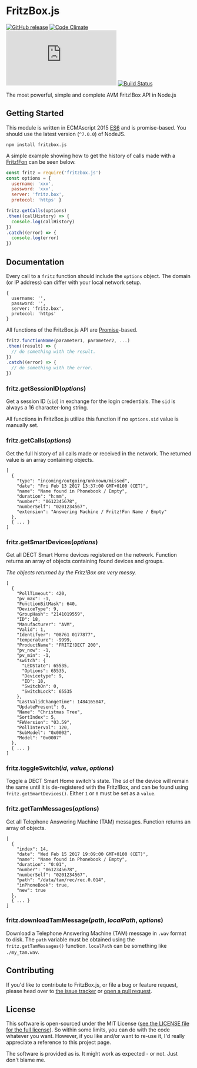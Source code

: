 # FritzBox.js
[![GitHub release](https://img.shields.io/github/release/lesander/fritzbox.js.svg?maxAge=2592000&cache=plz)]()
[![Code Climate](https://codeclimate.com/github/lesander/fritzbox.js/badges/gpa.svg)](https://codeclimate.com/github/lesander/fritzbox.js)
[![BCH compliance](https://bettercodehub.com/edge/badge/lesander/fritzbox.js?cache=ugh)](https://bettercodehub.com)
[![Build Status](https://travis-ci.org/lesander/fritzbox.js.svg?branch=master&cache=pls)](https://travis-ci.org/lesander/fritzbox.js)


The most powerful, simple and complete AVM Fritz!Box API in Node.js

## Getting Started
This module is written in ECMAscript 2015 [ES6](https://github.com/mjavascript/practical-es6) and is promise-based. You should use the latest version (`^7.0.0`) of NodeJS.
```
npm install fritzbox.js
```

A simple example showing how to get the history of calls made with a [Fritz!Fon](https://en.avm.de/products/fritzfon) can be seen below.

```js
const fritz = require('fritzbox.js')
const options = {
  username: 'xxx',
  password: 'xxx',
  server: 'fritz.box',
  protocol: 'https' }

fritz.getCalls(options)
.then((callHistory) => {
  console.log(callHistory)
})
.catch((error) => {
  console.log(error)
})

```

## Documentation

Every call to a `fritz` function should include the `options` object. The domain (or IP address) can differ with your local network setup.
```
{
  username: '',
  password: '',
  server: 'fritz.box',
  protocol: 'https'
}
```

All functions of the FritzBox.js API are [Promise]()-based.
```js
fritz.functionName(parameter1, parameter2, ...)
.then((result) => {
  // do something with the result.
})
.catch((error) => {
  // do something with the error.
})
```

### fritz.getSessionID(*options*)
Get a session ID (`sid`) in exchange for the login credentials. The `sid` is always a 16 character-long string.

All functions in FritzBox.js utilize this function if no `options.sid` value is manually set.


### fritz.getCalls(*options*)
Get the full history of all calls made or received in the network. The returned value is an array containing objects.
```
[
  {
    "type": "incoming/outgoing/unknown/missed",
    "date": "Fri Feb 13 2017 13:37:00 GMT+0100 (CET)",
    "name": "Name found in Phonebook / Empty",
    "duration": "h:mm",
    "number": "0612345678",
    "numberSelf": "0201234567",
    "extension": "Answering Machine / Fritz!Fon Name / Empty"
  },
  { ... }
]
```

### fritz.getSmartDevices(*options*)
Get all DECT Smart Home devices registered on the network. Function returns an array of objects containing found devices and groups.

*The objects returned by the Fritz!Box are very messy.*

```
[
  {
    "PollTimeout": 420,
    "pv_max": -1,
    "FunctionBitMask": 640,
    "DeviceType": 9,
    "GroupHash": "2141019559",
    "ID": 18,
    "Manufacturer": "AVM",
    "Valid": 1,
    "Identifyer": "08761 0177877",
    "temperature": -9999,
    "ProductName": "FRITZ!DECT 200",
    "pv_now": -1,
    "pv_min": -1,
    "switch": {
      "LEDState": 65535,
      "Options": 65535,
      "Devicetype": 9,
      "ID": 18,
      "SwitchOn": 0,
      "SwitchLock": 65535
    },
    "LastValidChangeTime": 1484165847,
    "UpdatePresent": 0,
    "Name": "Christmas Tree",
    "SortIndex": 5,
    "FWVersion": "03.59",
    "PollInterval": 120,
    "SubModel": "0x0002",
    "Model": "0x0007"
  },
  { ... }
]
```

### fritz.toggleSwitch(*id*, *value*, *options*)
Toggle a DECT Smart Home switch's state. The `id` of the device will remain the same
until it is de-registered with the Fritz!Box, and can be found using `fritz.getSmartDevices()`.
Either `1` or `0` must be set as a `value`.

### fritz.getTamMessages(*options*)
Get all Telephone Answering Machine (TAM) messages. Function returns an array of objects.

```
[
  {
    "index": 14,
    "date": "Wed Feb 15 2017 19:09:00 GMT+0100 (CET)",
    "name": "Name found in Phonebook / Empty",
    "duration": "0:01",
    "number": "0612345678",
    "numberSelf": "0201234567",
    "path": "/data/tam/rec/rec.0.014",
    "inPhoneBook": true,
    "new": true
  },
  { ... }
]
```

### fritz.downloadTamMessage(*path*, *localPath*, *options*)
Download a Telephone Answering Machine (TAM) message in `.wav` format to disk. The `path` variable must
be obtained using the `fritz.getTamMessages()` function. `localPath` can be something like `./my_tam.wav`.

## Contributing
If you'd like to contribute to FritzBox.js, or file a bug or feature request,
please head over to [the issue tracker](/issues) or [open a pull request](/pulls).


## License
This software is open-sourced under the MIT License ([see the LICENSE file for
the full license](/LICENSE)). So within some limits, you can do with the code whatever
you want. However, if you like and/or want to re-use it, I'd really appreciate
a reference to this project page.

The software is provided as is. It might work as expected - or not.
Just don't blame me.
